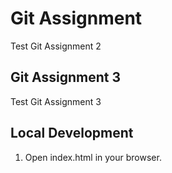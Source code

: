 # Git Assignment

Test Git Assignment 2

## Git Assignment 3

Test Git Assignment 3

## Local Development

1. Open index.html in your browser.


